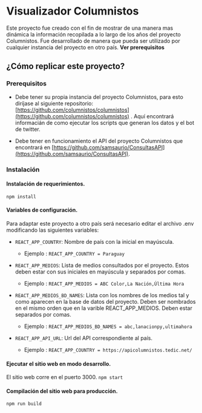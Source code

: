 # Visualizador Columnistos
Este proyecto fue creado con el fin de mostrar de una manera mas dinámica la información recopilada a lo largo de los años del proyecto Columnistos. Fue desarrollado de manera que pueda ser utilizado por cualquier instancia del proyecto en otro país. **Ver prerequisitos**

## ¿Cómo replicar este proyecto?

### Prerequisitos

- Debe tener su propia instancia del proyecto Columnistos, para esto diríjase al siguiente repositorio: [https://github.com/columnistos/columnistos](https://github.com/columnistos/columnistos) . Aquí encontrará informacián de como ejecutar los scripts que generan los datos y el bot de twitter.

- Debe tener en funcionamiento el API del proyecto Columnistos que encontrará en [https://github.com/samsaurio/ConsultasAPI](https://github.com/samsaurio/ConsultasAPI). 


### Instalación

#### Instalación de requerimientos.

```npm install```

#### Variables de configuración.
Para adaptar este proyecto a otro país será necesario editar el archivo .env modificando las siguientes variables:

- ```REACT_APP_COUNTRY```: Nombre de país con la inicial en mayúscula.
  - Ejemplo : ```REACT_APP_COUNTRY = Paraguay```
  
- ```REACT_APP_MEDIOS```: Lista de medios consultados por el proyecto. Estos deben estar con sus iniciales en mayúscula y separados por comas.
  - Ejemplo : ```REACT_APP_MEDIOS = ABC Color,La Nación,Última Hora```

- ```REACT_APP_MEDIOS_BD_NAMES```: Lista con los nombres de los medios tal y como aparecen en la base de datos del proyecto. Deben ser nombrados en el mismo orden que en la varible REACT_APP_MEDIOS. Deben estar separados por comas.
  - Ejemplo : ```REACT_APP_MEDIOS_BD_NAMES = abc,lanacionpy,ultimahora```
  
- ```REACT_APP_API_URL```: Url del API correspondiente al país. 
  - Ejemplo : ```REACT_APP_COUNTRY = https://apicolumnistos.tedic.net/```


#### Ejecutar el sitio web en modo desarrollo.
El sitio web corre en el puerto 3000.
```npm start```

#### Compilación del sitio web para producción.

```npm run build```

